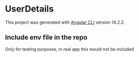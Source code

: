 # UserDetails

This project was generated with [Angular CLI](https://github.com/angular/angular-cli) version 14.2.2.

## Include env file in the repo

Only for testing purposes, in real app this would not be included
